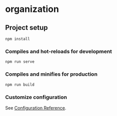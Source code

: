# organization

## Project setup
```
npm install
```

### Compiles and hot-reloads for development
```
npm run serve
```

### Compiles and minifies for production
```
npm run build
```

### Customize configuration
See [Configuration Reference](https://cli.vuejs.org/config/).


<!-- PartEmployee page_1 -->
<!-- EmployeePage page_2 -->
<!-- PositionPage page_3 -->
<!-- FactoryPart page_4 -->
<!-- DirectionPage page_5 -->
<!-- TypesPage page_6 -->
<!-- SkillPage page_7 -->
<!-- Skill - Organization page_8 -->




